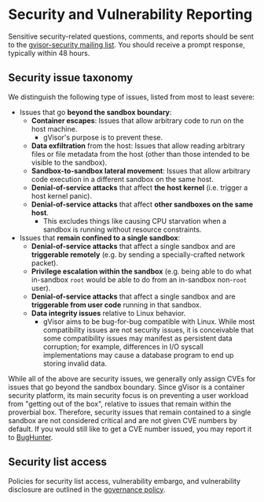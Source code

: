 # Security and Vulnerability Reporting

Sensitive security-related questions, comments, and reports should be sent to
the [gvisor-security mailing list][gvisor-security-list]. You should receive a
prompt response, typically within 48 hours.

## Security issue taxonomy

We distinguish the following type of issues, listed from most to least severe:

-   Issues that go **beyond the sandbox boundary**:
    -   **Container escapes**: Issues that allow arbitrary code to run on the
        host machine.
        -   gVisor's purpose is to prevent these.
    -   **Data exfiltration** from the host: Issues that allow reading arbitrary
        files or file metadata from the host (other than those intended to be
        visible to the sandbox).
    -   **Sandbox-to-sandbox lateral movement**: Issues that allow arbitrary
        code execution in a different sandbox on the same host.
    -   **Denial-of-service attacks** that affect **the host kernel** (i.e.
        trigger a host kernel panic).
    -   **Denial-of-service attacks** that affect **other sandboxes on the same
        host**.
        -   This excludes things like causing CPU starvation when a sandbox is
            running without resource constraints.
-   Issues that **remain confined to a single sandbox**:
    -   **Denial-of-service attacks** that affect a single sandbox and are
        **triggerable remotely** (e.g. by sending a specially-crafted network
        packet).
    -   **Privilege escalation within the sandbox** (e.g. being able to do what
        in-sandbox `root` would be able to do from an in-sandbox non-`root`
        user).
    -   **Denial-of-service attacks** that affect a single sandbox and are
        **triggerable from user code** running in that sandbox.
    -   **Data integrity issues** relative to Linux behavior.
        -   gVisor aims to be bug-for-bug compatible with Linux. While most
            compatibility issues are not security issues, it is conceivable that
            some compatibility issues may manifest as persistent data
            corruption; for example, differences in I/O syscall implementations
            may cause a database program to end up storing invalid data.

While all of the above are security issues, we generally only assign CVEs for
issues that go beyond the sandbox boundary. Since gVisor is a container security
platform, its main security focus is on preventing a user workload from "getting
out of the box", relative to issues that remain within the proverbial box.
Therefore, security issues that remain contained to a single sandbox are not
considered critical and are not given CVE numbers by default. If you would still
like to get a CVE number issued, you may report it to
[BugHunter](https://g.co/vulnz).

## Security list access

Policies for security list access, vulnerability embargo, and vulnerability
disclosure are outlined in the [governance policy](GOVERNANCE.md).

[gvisor-security-list]: https://groups.google.com/forum/#!forum/gvisor-security
